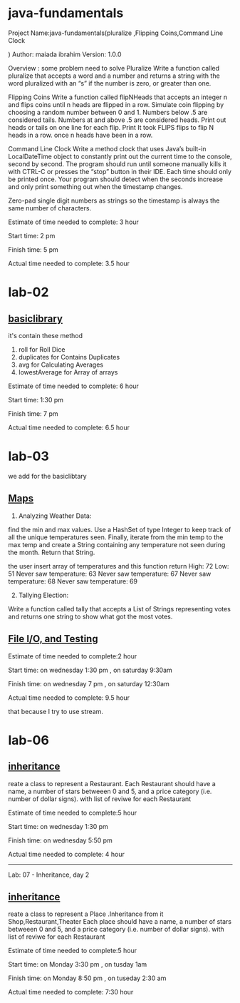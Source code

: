 # java-fundamentals
Project Name:java-fundamentals(pluralize ,Flipping Coins,Command Line Clock

)
Author: maiada ibrahim
Version: 1.0.0 

Overview : some problem need to solve
Pluralize
Write a function called pluralize that accepts a word and a number and returns a string with the word pluralized with an “s” if the number is zero, or greater than one.

Flipping Coins
Write a function called flipNHeads that accepts an integer n and flips coins until n heads are flipped in a row. Simulate coin flipping by choosing a random number between 0 and 1. Numbers below .5 are considered tails. Numbers at and above .5 are considered heads. Print out heads or tails on one line for each flip. Print It took FLIPS flips to flip N heads in a row. once n heads have been in a row.

Command Line Clock
Write a method clock that uses Java’s built-in LocalDateTime object to constantly print out the current time to the console, second by second. The program should run until someone manually kills it with CTRL-C or presses the “stop” button in their IDE. Each time should only be printed once. Your program should detect when the seconds increase and only print something out when the timestamp changes.

Zero-pad single digit numbers as strings so the timestamp is always the same number of characters.


Estimate of time needed to complete: 3 hour

Start time: 2 pm

Finish time: 5 pm

Actual time needed to complete: 3.5 hour



# lab-02 
## [basiclibrary](https://github.com/Maiada-Ibrahim/java-fundamentals/tree/main/basiclibrary1)
it's contain these method
1. roll for Roll Dice
2. duplicates for Contains Duplicates
3. avg for Calculating Averages
4. lowestAverage for Array of arrays

Estimate of time needed to complete: 6 hour

Start time: 1:30 pm

Finish time: 7 pm

Actual time needed to complete: 6.5 hour

# lab-03 
we add for the basiclibtary 

 ## [Maps](https://github.com/Maiada-Ibrahim/java-fundamentals/tree/main/basiclibrary1)
1. Analyzing Weather Data:

find the min and max values. Use a HashSet of type Integer to keep track of all the unique temperatures seen. Finally, iterate from the min temp to the max temp and create a String containing any temperature not seen during the month. Return that String.

the user insert array of temperatures and this function return 
High: 72
Low: 51
Never saw temperature: 63
Never saw temperature: 67
Never saw temperature: 68
Never saw temperature: 69


2. Tallying Election:

Write a function called tally that accepts a List of Strings representing votes and returns one string to show what got the most votes.


 ## [File I/O, and Testing](https://github.com/Maiada-Ibrahim/java-fundamentals/tree/main/linter1)


Estimate of time needed to complete:2 hour

Start time: on wednesday  1:30 pm  ,  on saturday  9:30am 

Finish time: on wednesday   7 pm  ,   on saturday  12:30am 

Actual time needed to complete: 9.5 hour

that because I try to use stream.


# lab-06
 ## [inheritance](https://github.com/Maiada-Ibrahim/java-fundamentals/tree/main/inheritance)
 reate a class to represent a Restaurant. Each Restaurant should have a name, a number of stars betweeen 0 and 5, and a price category (i.e. number of dollar signs).
 with list of reviwe for each Restaurant

Estimate of time needed to complete:5 hour

Start time: on wednesday  1:30 pm  

Finish time: on wednesday   5:50 pm  

Actual time needed to complete: 4 hour



-------------------------------------------------------------------------------------
Lab: 07 - Inheritance, day 2
 ## [inheritance](https://github.com/Maiada-Ibrahim/java-fundamentals/tree/main/inheritance)
 reate a class to represent  a Place .Inheritance from it Shop,Restaurant,Theater   Each place should have a name, a number of stars betweeen 0 and 5, and a price category (i.e. number of dollar signs).
 with list of reviwe for each Restaurant

Estimate of time needed to complete:5 hour

Start time: on Monday  3:30 pm  , on tusday  1am

Finish time: on Monday   8:50 pm  , on tuseday 2:30 am

Actual time needed to complete: 7:30 hour